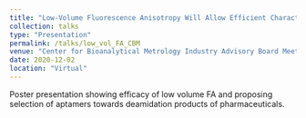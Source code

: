 ```yaml
---
title: "Low-Volume Fluorescence Anisotropy Will Allow Efficient Characterization of Aptamer Binding to Deamidation Products"
collection: talks
type: "Presentation"
permalink: /talks/low_vol_FA_CBM
venue: "Center for Bioanalytical Metrology Industry Advisory Board Meeting"
date: 2020-12-02
location: "Virtual"
---
```


Poster presentation showing efficacy of low volume FA and proposing selection of aptamers towards deamidation products of pharmaceuticals.
